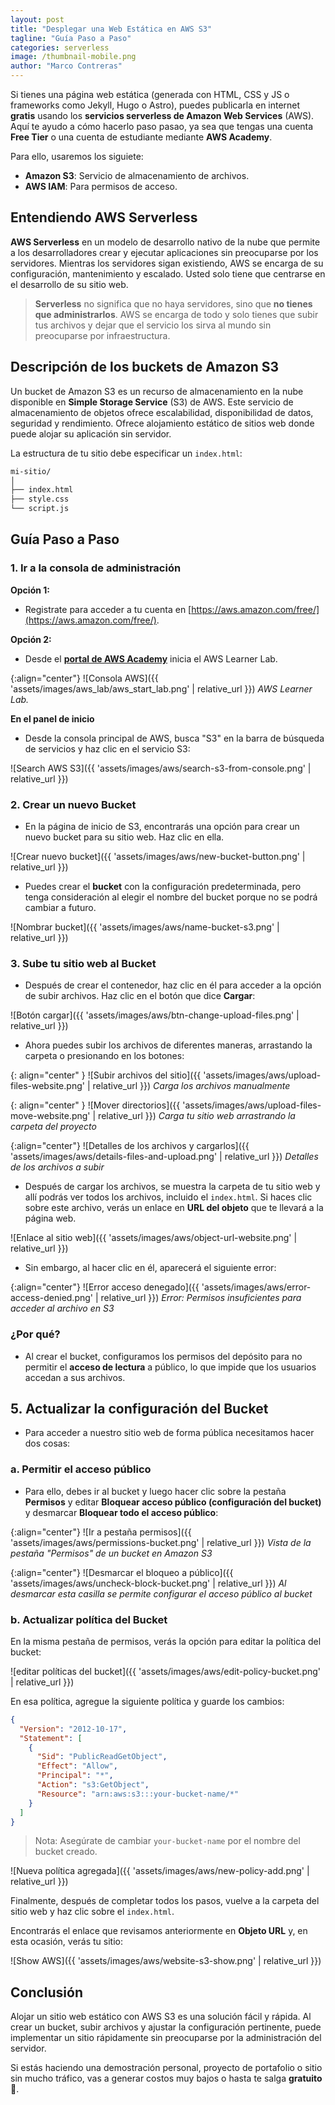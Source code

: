 ```yaml
---
layout: post
title: "Desplegar una Web Estática en AWS S3"
tagline: "Guía Paso a Paso"
categories: serverless
image: /thumbnail-mobile.png
author: "Marco Contreras"
---
```


Si tienes una página web estática (generada con HTML, CSS y JS o frameworks como Jekyll, Hugo o Astro), puedes publicarla en internet __gratis__ usando los __servicios serverless de Amazon Web Services__ (AWS). Aquí te ayudo a cómo hacerlo paso pasao, ya sea que tengas una cuenta __Free Tier__ o una cuenta de estudiante mediante __AWS Academy__.

Para ello, usaremos los siguiete:

- __Amazon S3__: Servicio de almacenamiento de archivos.
- __AWS IAM__: Para permisos de acceso.

## __Entendiendo AWS Serverless__

__AWS Serverless__ en un modelo de desarrollo nativo de la nube que permite a los desarrolladores crear y ejecutar aplicaciones sin preocuparse por los servidores. Mientras los servidores sigan existiendo, AWS se encarga de su configuración, mantenimiento y escalado. Usted solo tiene que centrarse en el desarrollo de su sitio web.

> __Serverless__ no significa que no haya servidores, sino que __no tienes que administrarlos__. AWS se encarga de todo y solo tienes que subir tus archivos y dejar que el servicio los sirva al mundo sin preocuparse por infraestructura.

## __Descripción de los buckets de Amazon S3__

Un bucket de Amazon S3 es un recurso de almacenamiento en la nube disponible en __Simple Storage Service__ (S3) de AWS. Este servicio de almacenamiento de objetos ofrece escalabilidad, disponibilidad de datos, seguridad y rendimiento. Ofrece alojamiento estático de sitios web donde puede alojar su aplicación sin servidor.

La estructura de tu sitio debe especificar un `index.html`:

```bash
mi-sitio/
│
├── index.html
├── style.css
└── script.js
```

## __Guía Paso a Paso__

### __1. Ir a la consola de administración__

__Opción 1:__

- Registrate para acceder a tu cuenta en [https://aws.amazon.com/free/](https://aws.amazon.com/free/).

__Opción 2:__
- Desde el [__portal de AWS Academy__](https://awsacademy.instructure.com/login/canvas) inicia el AWS Learner Lab.

{:align="center"}
![Consola AWS]({{ 'assets/images/aws_lab/aws_start_lab.png' | relative_url }})
_AWS Learner Lab._

__En el panel de inicio__

- Desde la consola principal de AWS, busca "S3" en la barra de búsqueda de servicios y haz clic en el servicio S3:

![Search AWS S3]({{ 'assets/images/aws/search-s3-from-console.png' | relative_url }})

### __2. Crear un nuevo Bucket__

- En la página de inicio de S3, encontrarás una opción para crear un nuevo bucket para su sitio web. Haz clic en ella.

![Crear nuevo bucket]({{ 'assets/images/aws/new-bucket-button.png' | relative_url }})

- Puedes crear el __bucket__ con la configuración predeterminada, pero tenga consideración al elegir el nombre del bucket porque no se podrá cambiar a futuro.

![Nombrar bucket]({{ 'assets/images/aws/name-bucket-s3.png' | relative_url }})

### __3. Sube tu sitio web al Bucket__

- Después de crear el contenedor, haz clic en él para acceder a la opción de subir archivos. Haz clic en el botón que dice __Cargar__:

![Botón cargar]({{ 'assets/images/aws/btn-change-upload-files.png' | relative_url }})

- Ahora puedes subir los archivos de diferentes maneras, arrastando la carpeta o presionando en los botones:

{: align="center" }
![Subir archivos del sitio]({{ 'assets/images/aws/upload-files-website.png' | relative_url }})
_Carga los archivos manualmente_

{: align="center" }
![Mover directorios]({{ 'assets/images/aws/upload-files-move-website.png' | relative_url }})
_Carga tu sitio web arrastrando la carpeta del proyecto_

{:align="center"}
![Detalles de los archivos y cargarlos]({{ 'assets/images/aws/details-files-and-upload.png' | relative_url }})
_Detalles de los archivos a subir_

- Después de cargar los archivos, se muestra la carpeta de tu sitio web y allí podrás ver todos los archivos, incluido el `index.html`. Si haces clic sobre este archivo, verás un enlace en __URL del objeto__ que te llevará a la página web.

![Enlace al sitio web]({{ 'assets/images/aws/object-url-website.png' | relative_url }})

- Sin embargo, al hacer clic en él, aparecerá el siguiente error:

{:align="center"}
![Error acceso denegado]({{ 'assets/images/aws/error-access-denied.png' | relative_url }})
_Error: Permisos insuficientes para acceder al archivo en S3_

### ¿Por qué?

- Al crear el bucket, configuramos los permisos del depósito para no permitir el __acceso de lectura__ a público, lo que impide que los usuarios accedan a sus archivos.

## __5. Actualizar la configuración del Bucket__

- Para acceder a nuestro sitio web de forma pública necesitamos hacer dos cosas:

### a. Permitir el acceso público

- Para ello, debes ir al bucket y luego hacer clic sobre la pestaña __Permisos__ y editar __Bloquear acceso público (configuración del bucket)__ y desmarcar __Bloquear todo el acceso público__:

{:align="center"}
![Ir a pestaña permisos]({{ 'assets/images/aws/permissions-bucket.png' | relative_url }})
_Vista de la pestaña "Permisos" de un bucket en Amazon S3_

{:align="center"}
![Desmarcar el bloqueo a público]({{ 'assets/images/aws/uncheck-block-bucket.png' | relative_url }})
_Al desmarcar esta casilla se permite configurar el acceso público al bucket_

### b. Actualizar política del Bucket

En la misma pestaña de permisos, verás la opción para editar la política del bucket:

![editar políticas del bucket]({{ 'assets/images/aws/edit-policy-bucket.png' | relative_url }})

En esa política, agregue la siguiente política y guarde los cambios:

```json
{
  "Version": "2012-10-17",
  "Statement": [
    {
      "Sid": "PublicReadGetObject",
      "Effect": "Allow",
      "Principal": "*",
      "Action": "s3:GetObject",
      "Resource": "arn:aws:s3:::your-bucket-name/*"
    }
  ]
}
```

> Nota: Asegúrate de cambiar `your-bucket-name` por el nombre del bucket creado.

![Nueva política agregada]({{ 'assets/images/aws/new-policy-add.png' | relative_url }})

Finalmente, después de completar todos los pasos, vuelve a la carpeta del sitio web y haz clic sobre el `index.html`.

Encontrarás el enlace que revisamos anteriormente en __Objeto URL__ y, en esta ocasión, verás tu sitio:

![Show AWS]({{ 'assets/images/aws/website-s3-show.png' | relative_url }})

## __Conclusión__

Alojar un sitio web estático con AWS S3 es una solución fácil y rápida. Al crear un bucket, subir archivos y ajustar la configuración pertinente, puede implementar un sitio rápidamente sin preocuparse por la administración del servidor.

Si estás haciendo una demostración personal, proyecto de portafolio o sitio sin mucho tráfico, vas a generar costos muy bajos o hasta te salga __gratuito__ 💛.
